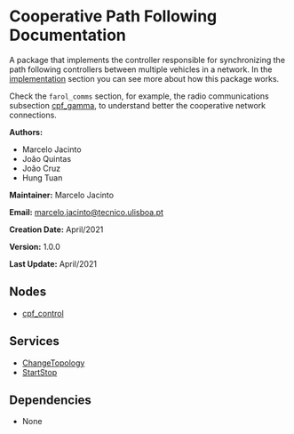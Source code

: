 # Cooperative Path Following Documentation
A package that implements the controller responsible for synchronizing the path following controllers between multiple vehicles in a network. In the [implementation](implementation.md) section you can see more about how this package works.

Check the `farol_comms` section, for example, the radio communications subsection [cpf_gamma](https://dsor-isr.github.io/farol/cpf-gamma/), to understand better the cooperative network connections.

**Authors:**
- Marcelo Jacinto
- João Quintas
- João Cruz
- Hung Tuan

**Maintainer:** Marcelo Jacinto

**Email:** marcelo.jacinto@tecnico.ulisboa.pt

**Creation Date:** April/2021

**Version:** 1.0.0

**Last Update:** April/2021

## Nodes
* [cpf\_control](./cpf_control.md)

## Services
* [ChangeTopology](ChangeTopology.md)
* [StartStop](StartStop.md)

## Dependencies
* None